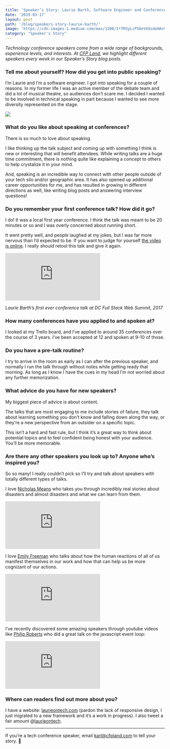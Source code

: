 ```yaml
---
title: 'Speaker’s Story: Laurie Barth, Software Engineer and Conference Speaker'
date: '2019-03-17'
layout: post
path: '/blog/speakers-story-laurie-barth/'
image: 'https://cdn-images-1.medium.com/max/1200/1*fM3yLcP58eVXUsdeHAnVdA.jpeg'
category: "Speaker's Story"
---
```


_Technology conference speakers come from a wide range of backgrounds,
experience levels, and interests. At [CFP Land](https://www.cfpland.com/), we
highlight different speakers every week in our Speaker’s Story blog posts._

<!--more-->

### Tell me about yourself? How did you get into public speaking?

I’m Laurie and I’m a software engineer. I got into speaking for a couple of
reasons. In my former life I was an active member of the debate team and did a
lot of musical theatre, so audiences don’t scare me. I decided I wanted to be
involved in technical speaking in part because I wanted to see more diversity
represented on the stage.

<img src="https://cdn-images-1.medium.com/max/1200/1*fM3yLcP58eVXUsdeHAnVdA.jpeg" class="left" />

### What do you like about speaking at conferences?

There is so much to love about speaking.

I like thinking up the talk subject and coming up with something I think is new
or interesting that will benefit attendees. While writing talks are a huge time
commitment, there is nothing quite like explaining a concept to others to help
crystalize it in your mind.

And, speaking is an incredible way to connect with other people outside of your
tech silo and/or geographic area. It has also opened up additional career
opportunities for me, and has resulted in growing in different directions as
well, like writing blog posts and answering interview questions!

### Do you remember your first conference talk? How did it go?

I do! It was a local first year conference. I think the talk was meant to be 20
minutes or so and I was overly concerned about running short.

It went pretty well, and people laughed at my jokes, but I was far more nervous
than I’d expected to be. If you want to judge for yourself [the video is
online](https://www.youtube.com/watch?v=eS8tO3Z6E7U&t=579s). I really should
retool this talk and give it again.

<div class='embed-container'><iframe src='https://www.youtube.com/embed//eS8tO3Z6E7U' frameborder='0' allowfullscreen></iframe></div>

_Laurie Barth’s first ever conference talk at DC Full Stack Web Summit, 2017_

### How many conferences have you applied to and spoken at?

I looked at my Trello board, and I’ve applied to around 35 conferences over the
course of 3 years. I’ve been accepted at 12 and spoken at 9–10 of those.

### Do you have a pre-talk routine?

I try to arrive in the room as early as I can after the previous speaker, and
normally I run the talk through without notes while getting ready that morning.
As long as I know I have the cues in my head I’m not worried about any further
memorization.

### What advice do you have for new speakers?

My biggest piece of advice is about content.

The talks that are most engaging to me include stories of failure, they talk
about learning something you don’t know and falling down along the way, or
they’re a new perspective from an outsider on a specific topic.

This isn’t a hard and fast rule, but I think it’s a great way to think about
potential topics and to feel confident being honest with your audience. You’ll
be more memorable.

### Are there any other speakers you look up to? Anyone who’s inspired you?

So so many! I really couldn’t pick so I’ll try and talk about speakers with
totally different types of talks.

I love [Nicholas Means](https://twitter.com/nmeans) who takes you through
incredibly real stories about disasters and almost disasters and what we can
learn from them.

<div class='embed-container'><iframe src='https://www.youtube.com/embed//099cHWSbAL8' frameborder='0' allowfullscreen></iframe></div>

I love [Emily Freeman](https://twitter.com/editingemily) who talks about how the
human reactions of all of us manifest themselves in our work and how that can
help us be more cognizant of our actions.

<div class='embed-container'><iframe src='https://www.youtube.com/embed//dbKjzxd-f70' frameborder='0' allowfullscreen></iframe></div>

I’ve recently discovered some amazing speakers through youtube videos like
[Philip Roberts](https://twitter.com/philip_roberts) who did a great talk on the
javascript event loop:

<div class='embed-container'><iframe src='https://www.youtube.com/embed//8aGhZQkoFbQ' frameborder='0' allowfullscreen></iframe></div>

### Where can readers find out more about you?

I have a website: [laurieontech.com](http://laurieontech.com/) (pardon the lack
of responsive design, I just migrated to a new framework and it’s a work in
progress). I also tweet a fair amount
@[laurieontech](https://twitter.com/laurieontech?lang=en).

---

If you’re a tech conference speaker, email karl@cfpland.com to tell your story. 💌
